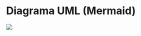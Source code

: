 # Diagrama UML (Mermaid)

[![](https://mermaid.ink/img/pako:eNptksFugzAMhl8F5cS09gXQLlV32WFVtU47cTGJC1ZDjExSbe367suAAhPLKYl_-_sd56o0G1SZ0hba9pmgFKhzl8RF-4odJk_f63Xyho2wCZ7lNbSkwS4lmwYEbcXvaPHIjjQvNTs4YwmG5cV5FIe-l3TsJePaR5Pk8eCFXJkUCKctW5Yx4FmDpA_juYHQ_rlooxtN7GAomg6l6u406G5zG8s-Jh-Wylh9KOFCjcITCjw6g3M4xWwC2bIIEn_wJf0PuHiUiYefVJDsoSQ3Og9iZ0xDfXc7PsOmgHRuJ4ClC9zT72i1UtF3DWTi1DtUrnyFNeYqi1sDcspV7n51EIdx-HJaZV4CrlRoTGxy-CQqO4Jt8fYDSvK9Zg?type=png)](https://mermaid.live/edit#pako:eNptksFugzAMhl8F5cS09gXQLlV32WFVtU47cTGJC1ZDjExSbe367suAAhPLKYl_-_sd56o0G1SZ0hba9pmgFKhzl8RF-4odJk_f63Xyho2wCZ7lNbSkwS4lmwYEbcXvaPHIjjQvNTs4YwmG5cV5FIe-l3TsJePaR5Pk8eCFXJkUCKctW5Yx4FmDpA_juYHQ_rlooxtN7GAomg6l6u406G5zG8s-Jh-Wylh9KOFCjcITCjw6g3M4xWwC2bIIEn_wJf0PuHiUiYefVJDsoSQ3Og9iZ0xDfXc7PsOmgHRuJ4ClC9zT72i1UtF3DWTi1DtUrnyFNeYqi1sDcspV7n51EIdx-HJaZV4CrlRoTGxy-CQqO4Jt8fYDSvK9Zg)